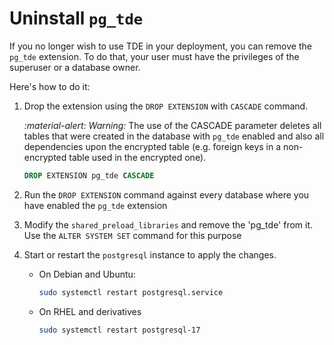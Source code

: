# Uninstall `pg_tde`

If you no longer wish to use TDE in your deployment, you can remove the `pg_tde` extension. To do that, your user must have the privileges of the superuser or a database owner.

Here's how to do it:

1. Drop the extension using the `DROP EXTENSION` with `CASCADE` command.

   <i warning>:material-alert: Warning:</i> The use of the CASCADE parameter deletes all tables that were created in the database with `pg_tde` enabled and also all dependencies upon the encrypted table (e.g. foreign keys in a non-encrypted table used in the encrypted one).

   ```sql
   DROP EXTENSION pg_tde CASCADE
   ```

2. Run the `DROP EXTENSION` command against every database where you have enabled the `pg_tde` extension

3. Modify the `shared_preload_libraries` and remove the 'pg_tde' from it. Use the `ALTER SYSTEM SET` command for this purpose

4. Start or restart the `postgresql` instance to apply the changes.

    * On Debian and Ubuntu:    

       ```sh
       sudo systemctl restart postgresql.service
       ```
    
    * On RHEL and derivatives

       ```sh
       sudo systemctl restart postgresql-17
       ```
